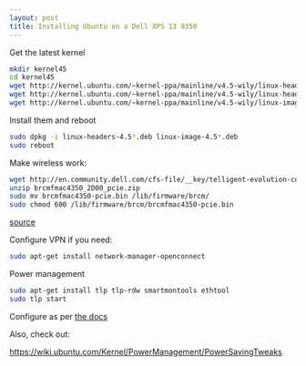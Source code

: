 ```yaml
---
layout: post
title: Installing Ubuntu on a Dell XPS 13 9350
---
```


Get the latest kernel

```bash
mkdir kernel45
cd kernel45
wget http://kernel.ubuntu.com/~kernel-ppa/mainline/v4.5-wily/linux-headers-4.5.0-040500_4.5.0-040500.201603140130_all.deb
wget http://kernel.ubuntu.com/~kernel-ppa/mainline/v4.5-wily/linux-headers-4.5.0-040500-generic_4.5.0-040500.201603140130_amd64.deb
wget http://kernel.ubuntu.com/~kernel-ppa/mainline/v4.5-wily/linux-image-4.5.0-040500-generic_4.5.0-040500.201603140130_amd64.deb
```

Install them and reboot

```bash
sudo dpkg -i linux-headers-4.5*.deb linux-image-4.5*.deb
sudo reboot
```

Make wireless work:
```bash
wget http://en.community.dell.com/cfs-file/__key/telligent-evolution-components-attachments/00-4613-01-00-20-84-05-08/brcmfmac4350_2D00_pcie.zip
unzip brcmfmac4350_2D00_pcie.zip
sudo mv brcmfmac4350-pcie.bin /lib/firmware/brcm/
sudo chmod 600 /lib/firmware/brcm/brcmfmac4350-pcie.bin
```

[source](http://www.ambience.sk/dell-xps13-touch-9350-ubuntu-black-screen-boot-wifi/)

Configure VPN if you need:

```bash
sudo apt-get install network-manager-openconnect
```

Power management

```bash
sudo apt-get install tlp tlp-rdw smartmontools ethtool
sudo tlp start
```

Configure as per [the docs](http://linrunner.de/en/tlp/docs/tlp-configuration.html)

Also, check out:

https://wiki.ubuntu.com/Kernel/PowerManagement/PowerSavingTweaks


